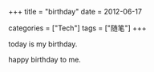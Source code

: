 +++
title = "birthday"
date = 2012-06-17

categories = ["Tech"]
tags = ["随笔"]
+++

today is my birthday.

happy birthday to me.

